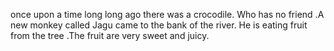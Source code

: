 once upon a time long long ago there was a crocodile. Who has no friend .A new monkey called Jagu came to the bank of the river.
He is eating fruit from the tree .The fruit are very sweet and juicy.